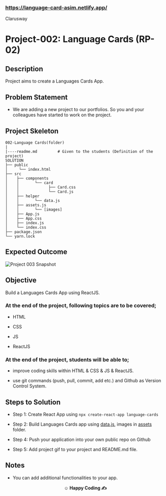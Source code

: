 ### https://language-card-asim.netlify.app/

<p>Clarusway<img align="right"
  src="https://secure.meetupstatic.com/photos/event/3/1/b/9/600_488352729.jpeg"  width="15px"></p>

# Project-002: Language Cards (RP-02)

## Description

Project aims to create a Languages Cards App.

## Problem Statement

- We are adding a new project to our portfolios. So you and your colleagues have started to work on the project.

## Project Skeleton

```
002-Language Cards(folder)
|
|----readme.md         # Given to the students (Definition of the project)
SOLUTION
├── public
│     └── index.html
├── src
│    ├── components
│    │       └── card
│    │             ├── Card.css
│    │             └── Card.js
│    ├── helper
│    │       └── data.js
│    ├── assets.js
│    │       └── [images]
│    ├── App.js
│    ├── App.css
│    ├── index.js
│    └── index.css
├── package.json
└── yarn.lock
```

## Expected Outcome

![Project 003 Snapshot](language-cards.gif)

## Objective

Build a Languages Cards App using ReactJS.

### At the end of the project, following topics are to be covered;

- HTML

- CSS

- JS

- ReactJS

### At the end of the project, students will be able to;

- improve coding skills within HTML & CSS & JS & ReactJS.

- use git commands (push, pull, commit, add etc.) and Github as Version Control System.

## Steps to Solution

- Step 1: Create React App using `npx create-react-app language-cards`

- Step 2: Build Languages Cards app using [data.js](data.js), images in [assets](./assets/) folder.

- Step 4: Push your application into your own public repo on Github

- Step 5: Add project gif to your project and README.md file.

## Notes

- You can add additional functionalities to your app.

**<p align="center">&#9786; Happy Coding &#9997;</p>**

